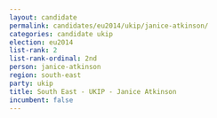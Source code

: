 ```yaml
---
layout: candidate
permalink: candidates/eu2014/ukip/janice-atkinson/
categories: candidate ukip
election: eu2014
list-rank: 2
list-rank-ordinal: 2nd
person: janice-atkinson
region: south-east
party: ukip
title: South East - UKIP - Janice Atkinson
incumbent: false
---
```

